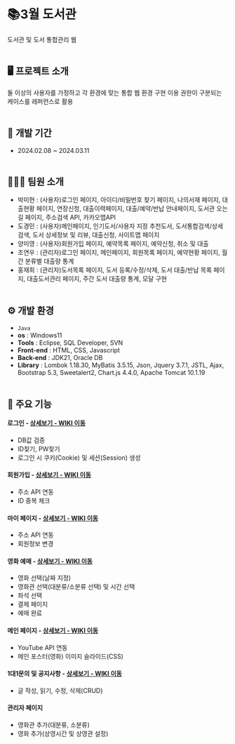 # 📚3월 도서관
도서관 및 도서 통합관리 웹
<br><br>
## 🖥 프로젝트 소개
둘 이상의 사용자를 가정하고 각 환경에 맞는 통합 웹 환경 구현
이용 권한이 구분되는 케이스를 레퍼런스로 활용
<br><br>
## 📅 개발 기간
* 2024.02.08 ~ 2024.03.11
<br><br>
## 🧑‍🤝‍🧑 팀원 소개
 - 박미현 : (사용자)로그인 페이지, 아이디/비밀번호 찾기 페이지, 나의서재 페이지, 대출현황 페이지, 연장신청, 대출이력페이지, 대출/예약/반납 안내페이지, 도서관 오는길 페이지, 주소검색 API, 카카오맵API<br>
 - 도경민 : (사용자)메인페이지, 인기도서/사용자 지정 추천도서, 도서통합검색/상세검색, 도서 상세정보 및 리뷰, 대출신청, 사이트맵 페이지<br>
 - 양미영 : (사용자)회원가입 페이지, 예약목록 페이지, 예약신청, 취소 및 대출<br>
 - 조연우 : (관리자)로그인 페이지, 메인페이지, 회원목록 페이지, 예약현황 페이지, 월간 분류별 대출량 통계<br>
 - 홍재희 : (관리자)도서목록 페이지, 도서 등록/수정/삭제, 도서 대출/반납 목록 페이지, 대출도서관리 페이지, 주간 도서 대출량 통계, 모달 구현
<br><br>
## ⚙️ 개발 환경
- `Java`
- **os** : Windows11
- **Tools** : Eclipse, SQL Developer, SVN
- **Front-end** : HTML, CSS, Javascript
- **Back-end** : JDK21, Oracle DB
- **Library** : Lombok 1.18.30, MyBatis 3.5.15, Json, Jquery 3.7.1, JSTL, Ajax, Bootstrap 5.3, Sweetalert2, Chart.js 4.4.0, Apache Tomcat 10.1.19
<br><br>
## 📌 주요 기능
#### 로그인 - <a href="주소" >상세보기 - WIKI 이동</a>
- DB값 검증
- ID찾기, PW찾기
- 로그인 시 쿠키(Cookie) 및 세션(Session) 생성
#### 회원가입 - <a href="주소" >상세보기 - WIKI 이동</a>
- 주소 API 연동
- ID 중복 체크
#### 마이 페이지 - <a href="주소" >상세보기 - WIKI 이동</a>
- 주소 API 연동
- 회원정보 변경

#### 영화 예매 - <a href="주소" >상세보기 - WIKI 이동</a>
- 영화 선택(날짜 지정)
- 영화관 선택(대분류/소분류 선택) 및 시간 선택
- 좌석 선택
- 결제 페이지
- 예매 완료
#### 메인 페이지 - <a href="주소" >상세보기 - WIKI 이동</a>
- YouTube API 연동
- 메인 포스터(영화) 이미지 슬라이드(CSS)
#### 1대1문의 및 공지사항 - <a href="" >상세보기 - WIKI 이동</a> 
- 글 작성, 읽기, 수정, 삭제(CRUD)

#### 관리자 페이지 
- 영화관 추가(대분류, 소분류)
- 영화 추가(상영시간 및 상영관 설정)
